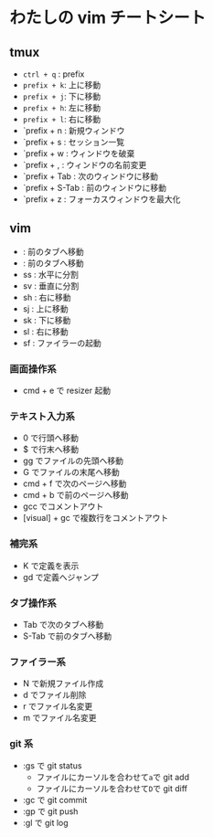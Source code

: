 # わたしの vim チートシート

## tmux

- `ctrl + q` : prefix
- `prefix + k`: 上に移動
- `prefix + j`: 下に移動
- `prefix + h`: 左に移動
- `prefix + l`: 右に移動
- `prefix + n : 新規ウィンドウ
- `prefix + s : セッション一覧
- `prefix + w : ウィンドウを破棄
- `prefix + , : ウィンドウの名前変更
- `prefix + Tab : 次のウィンドウに移動
- `prefix + S-Tab : 前のウィンドウに移動
- `prefix + z : フォーカスウィンドウを最大化

## vim

- <Tab> : 前のタブへ移動
- <S-Tab> : 前のタブへ移動
- ss : 水平に分割
- sv : 垂直に分割
- sh : 右に移動
- sj : 上に移動
- sk : 下に移動
- sl : 右に移動
- sf : ファイラーの起動

### 画面操作系

- cmd + e で resizer 起動

### テキスト入力系

- 0 で行頭へ移動
- \$ で行末へ移動
- gg でファイルの先頭へ移動
- G でファイルの末尾へ移動
- cmd + f で次のページへ移動
- cmd + b で前のページへ移動
- gcc でコメントアウト
- [visual] + gc で複数行をコメントアウト

### 補完系

- K で定義を表示
- gd で定義へジャンプ

### タブ操作系

- Tab で次のタブへ移動
- S-Tab で前のタブへ移動

### ファイラー系

- N で新規ファイル作成
- d でファイル削除
- r でファイル名変更
- m でファイル名変更

### git 系

- :gs で git status
  - ファイルにカーソルを合わせて`a`で git add
  - ファイルにカーソルを合わせて`D`で git diff
- :gc で git commit
- :gp で git push
- :gl で git log
